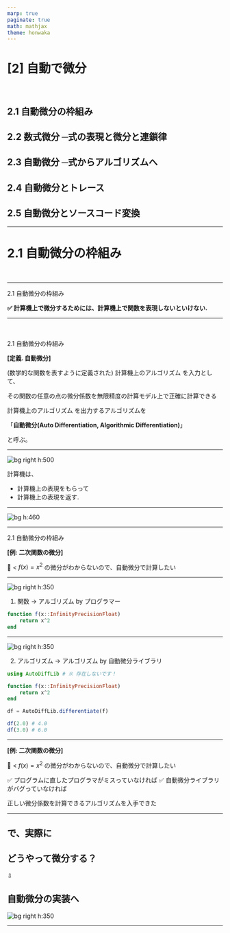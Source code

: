 ```yaml
---
marp: true
paginate: true
math: mathjax
theme: honwaka
---
```


<!-- _class: lead -->

# [2] 自動で微分
<br>

## 2.1 自動微分の枠組み
## 2.2 数式微分 ─式の表現と微分と連鎖律
## 2.3 自動微分 ─式からアルゴリズムへ 
## 2.4 自動微分とトレース
## 2.5 自動微分とソースコード変換

---


# **2.1 自動微分の枠組み**

<br>



---

<!-- _header: 自動微分の枠組み -->

<div class="section"> 2.1 自動微分の枠組み </div>

**✅ 計算機上で微分するためには、計算機上で関数を表現しないといけない.**


---

<!-- _header: 「自動微分」 -->

<br>
<br>


<div class="section"> 2.1 自動微分の枠組み </div>

<div class="def">

**[定義. 自動微分]**

(数学的な関数を表すように定義された) <span class="dot-text">計算機上のアルゴリズム</span> を入力として、

その関数の任意の点の微分係数を無限精度の計算モデル上で正確に計算できる 

<span class="dot-text">計算機上のアルゴリズム</span> を出力するアルゴリズムを 

「**自動微分(Auto Differentiation, Algorithmic Differentiation)**」

と呼ぶ。

</div>


---

<!-- _header: 自動微分の枠組み -->


![bg right h:500](../img/autodiff_intro.png)

計算機は、
- 計算機上の表現をもらって
- 計算機上の表現を返す.


---

<!-- _header: 自動微分 -->



![bg h:460](../img/autodiff_framework_simple.png)

---

<!-- _header: 自動微分 -->

<div class="section"> 2.1 自動微分の枠組み </div>

<div class="thm">

<!-- **[例: 線形回帰]**

気温とアイスの売り上げ本数のデータ ($\mathcal{D} = \{ (25, 1000), \cdots, (35, 2000) \}$)　
があるので、線形回帰で売り上げを予測したい。
つまり $f(x; a, b) = ax + b$ として、

$$
L(a, b) = \sum_{(x, y) \in \mathcal{D}} (y - f(x; a, b))^2
$$

を小さくする $a, b$ を求める。 これを勾配降下法でやりたいので、
$L$ の各点の勾配を計算するアルゴリズムを自動微分で得たい. -->


**[例: 二次関数の微分]**

:dog: < $f(x) = x^2$ の微分がわからないので、自動微分で計算したい

</div>

---

<!-- _header: 例: 二次関数の微分 -->

![bg right h:350](../img/autodiff_framework_simple.png)

1. 関数 $\rightarrow$ アルゴリズム 
by プログラマー
    
```julia
function f(x::InfinityPrecisionFloat)
    return x^2
end
```



---

<!-- _header: 例: 二次関数の微分 -->

![bg right h:350](../img/autodiff_framework_simple.png)

2. アルゴリズム $\rightarrow$ アルゴリズム
by 自動微分ライブラリ

```julia
using AutoDiffLib # ※ 存在しないです！

function f(x::InfinityPrecisionFloat)
    return x^2
end

df = AutoDiffLib.differentiate(f)

df(2.0) # 4.0
df(3.0) # 6.0
```

---

<!-- _header: 例: 二次関数の微分 -->


<div class="thm">

**[例: 二次関数の微分]**

:dog: < $f(x) = x^2$ の微分がわからないので、自動微分で計算したい

</div>

✅ プログラムに直したプログラマがミスっていなければ
✅ 自動微分ライブラリがバグっていなければ

正しい微分係数を計算できるアルゴリズムを入手できた

---

<!-- _header: 自動微分の枠組み -->

## で、実際に
## どうやって微分する？


⇩



## **自動微分の実装**へ


![bg right h:350](../img/autodiff_framework_simple.png)


---